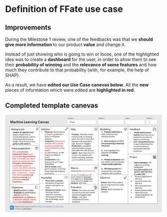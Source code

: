 # Definition of FFate use case

## Improvements
During the Milestone 1 review, one of the feedbacks was that we **should give more information** to our product **value** and change it.

Instead of just showing who is going to win or loose, one of the highlighted idea was to create a **dashboard** for the user, in order to allow them to see their **probability of winning** and the **relevance of some features** and how much they contribute to that probability (with, for example, the help of SHAP).

As a result, we have **edited our Use Case canevas below**. All the **new** pieces of information which were edited are **highlighted in red**.

## Completed template canevas

![Completed ML canevas for Milestone 2](ML_canvas-2.png)
